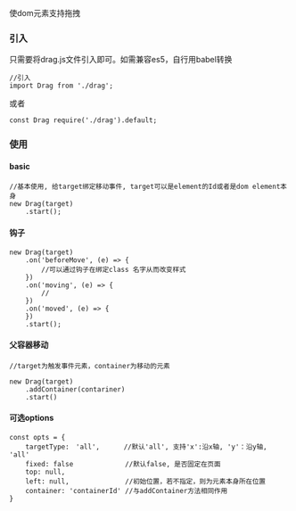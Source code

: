 使dom元素支持拖拽

### 引入
只需要将drag.js文件引入即可。如需兼容es5，自行用babel转换

```
//引入
import Drag from './drag';
```
或者
```
const Drag require('./drag').default;
```


### 使用

#### basic
```
//基本使用, 给target绑定移动事件, target可以是element的Id或者是dom element本身
new Drag(target)
	.start();
```

#### 钩子

```
new Drag(target)
    .on('beforeMove', (e) => {
	    //可以通过钩子在绑定class 名字从而改变样式
    })
    .on('moving', (e) => {
	    //
    })
    .on('moved', (e) => {
    })
    .start();
```

#### 父容器移动
```
//target为触发事件元素，container为移动的元素

new Drag(target)
	.addContainer(contariner)
	.start()
```

#### 可选options
```
const opts = {
	targetType:　'all',      //默认'all', 支持'x':沿x轴, 'y'：沿y轴, 'all'
	fixed: false             //默认false, 是否固定在页面
	top: null,
	left: null,              //初始位置，若不指定，则为元素本身所在位置
	container: 'containerId' //与addContainer方法相同作用
}
```

